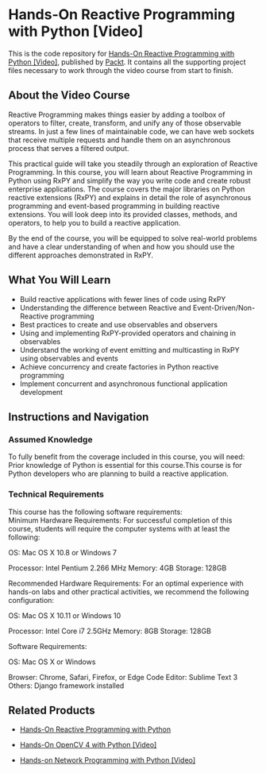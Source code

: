 # Hands-On Reactive Programming with Python [Video]
This is the code repository for [Hands-On Reactive Programming with Python [Video]](https://www.packtpub.com/application-development/hands-reactive-programming-python-video?utm_source=github&utm_medium=repository&utm_campaign=9781789138795), published by [Packt](https://www.packtpub.com/?utm_source=github). It contains all the supporting project files necessary to work through the video course from start to finish.
## About the Video Course
Reactive Programming makes things easier by adding a toolbox of operators to filter, create, transform, and unify any of those observable streams. In just a few lines of maintainable code, we can have web sockets that receive multiple requests and handle them on an asynchronous process that serves a filtered output.

This practical guide will take you steadily through an exploration of Reactive Programming. In this course, you will learn about Reactive Programming in Python using RxPY and simplify the way you write code and create robust enterprise applications. The course covers the major libraries on Python reactive extensions (RxPY) and explains in detail the role of asynchronous programming and event-based programming in building reactive extensions. You will look deep into its provided classes, methods, and operators, to help you to build a reactive application. 

By the end of the course, you will be equipped to solve real-world problems and have a clear understanding of when and how you should use the different approaches demonstrated in RxPY.

<H2>What You Will Learn</H2>
<DIV class=book-info-will-learn-text>
<UL>
<LI>Build reactive applications with fewer lines of code using RxPY 
<LI>Understanding the difference between Reactive and Event-Driven/Non-Reactive programming 
<LI>Best practices to create and use observables and observers 
<LI>Using and implementing RxPY-provided operators and chaining in observables 
<LI>Understand the working of event emitting and multicasting in RxPY using observables and events 
<LI>Achieve concurrency and create factories in Python reactive programming 
<LI>Implement concurrent and asynchronous functional application development </LI></UL></DIV>

## Instructions and Navigation
### Assumed Knowledge
To fully benefit from the coverage included in this course, you will need:<br/>
Prior knowledge of Python is essential for this course.This course is for Python developers who are planning to build a reactive application.
### Technical Requirements
This course has the following software requirements:<br/>
Minimum Hardware Requirements:
For successful completion of this course, students will require the computer systems with at least the following:


OS: Mac OS X 10.8 or Windows 7

Processor: Intel Pentium 2.266 MHz
Memory: 4GB
Storage: 128GB

Recommended Hardware Requirements:
For an optimal experience with hands-on labs and other practical activities, we recommend the following configuration:

OS: Mac OS X 10.11 or Windows 10

Processor: Intel Core i7 2.5GHz
Memory: 8GB
Storage: 128GB

Software Requirements:

OS: Mac OS X or Windows

Browser: Chrome, Safari, Firefox, or Edge
Code Editor: Sublime Text 3
Others: Django framework installed

## Related Products
* [Hands-On Reactive Programming with Python](https://www.packtpub.com/application-development/hands-reactive-programming-python?utm_source=github&utm_medium=repository&utm_campaign=9781789138726)

* [Hands-On OpenCV 4 with Python [Video]](https://www.packtpub.com/big-data-and-business-intelligence/hands-opencv-4-python-video?utm_source=github&utm_medium=repository&utm_campaign=9781789618464)

* [Hands-on Network Programming with Python [Video]](https://www.packtpub.com/networking-and-servers/hands-network-programming-python-video-0?utm_source=github&utm_medium=repository&utm_campaign=9781788994583)


